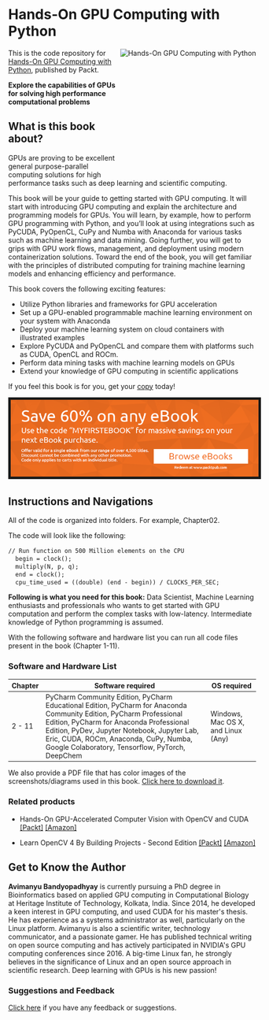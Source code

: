 # Hands-On GPU Computing with Python

<a href="https://www.packtpub.com/in/big-data-and-business-intelligence/hands-gpu-computing-python?utm_source=github&utm_medium=repository&utm_campaign="><img src="" alt="Hands-On GPU Computing with Python" height="256px" align="right"></a>

This is the code repository for [Hands-On GPU Computing with Python](https://www.packtpub.com/in/big-data-and-business-intelligence/hands-gpu-computing-python?utm_source=github&utm_medium=repository&utm_campaign=), published by Packt.

**Explore the capabilities of GPUs for solving high performance computational problems**

## What is this book about?
GPUs are proving to be excellent general purpose-parallel computing solutions for high performance tasks such as deep learning and scientific computing.

This book will be your guide to getting started with GPU computing. It will start with introducing GPU computing and explain the architecture and programming models for GPUs. You will learn, by example, how to perform GPU programming with Python, and you’ll look at using integrations such as PyCUDA, PyOpenCL, CuPy and Numba with Anaconda for various tasks such as machine learning and data mining. Going further, you will get to grips with GPU work flows, management, and deployment using modern containerization solutions. Toward the end of the book, you will get familiar with the principles of distributed computing for training machine learning models and enhancing efficiency and performance.

This book covers the following exciting features:
* Utilize Python libraries and frameworks for GPU acceleration
* Set up a GPU-enabled programmable machine learning environment on your system with Anaconda
* Deploy your machine learning system on cloud containers with illustrated examples
* Explore PyCUDA and PyOpenCL and compare them with platforms such as CUDA, OpenCL and ROCm.
* Perform data mining tasks with machine learning models on GPUs
* Extend your knowledge of GPU computing in scientific applications


If you feel this book is for you, get your [copy](https://www.amazon.com/dp/1789341078) today!

<a href="https://www.packtpub.com/?utm_source=github&utm_medium=banner&utm_campaign=GitHubBanner"><img src="https://raw.githubusercontent.com/PacktPublishing/GitHub/master/GitHub.png" 
alt="https://www.packtpub.com/" border="5" /></a>

## Instructions and Navigations
All of the code is organized into folders. For example, Chapter02.

The code will look like the following:
```
// Run function on 500 Million elements on the CPU
  begin = clock();
  multiply(N, p, q);
  end = clock();
  cpu_time_used = ((double) (end - begin)) / CLOCKS_PER_SEC;
```

**Following is what you need for this book:**
Data Scientist, Machine Learning enthusiasts and professionals who wants to get started with GPU computation and perform the complex tasks with low-latency. Intermediate knowledge of Python programming is assumed.

With the following software and hardware list you can run all code files present in the book (Chapter 1-11).
### Software and Hardware List
| Chapter | Software required | OS required |
| -------- | ------------------------------------ | ----------------------------------- |
| 2 - 11 | PyCharm Community Edition, PyCharm Educational Edition, PyCharm for Anaconda Community Edition, PyCharm Professional Edition, PyCharm for Anaconda Professional Edition, PyDev, Jupyter Notebook, Jupyter Lab, Eric, CUDA, ROCm, Anaconda, CuPy, Numba, Google Colaboratory, Tensorflow, PyTorch,  DeepChem | Windows, Mac OS X, and Linux (Any) |

We also provide a PDF file that has color images of the screenshots/diagrams used in this book. [Click here to download it](https://www.packtpub.com/sites/default/files/downloads/9781789341072_ColorImages.pdf).

### Related products
* Hands-On GPU-Accelerated Computer Vision with OpenCV and CUDA [[Packt]](https://www.packtpub.com/application-development/hands-gpu-accelerated-computer-vision-opencv-and-cuda?utm_source=github&utm_medium=repository&utm_campaign=) [[Amazon]](https://www.amazon.com/dp/1789348293)

* Learn OpenCV 4 By Building Projects - Second Edition [[Packt]](https://www.packtpub.com/application-development/learn-opencv-4-building-projects-second-edition?utm_source=github&utm_medium=repository&utm_campaign=) [[Amazon]](https://www.amazon.com/dp/1789341221)

## Get to Know the Author
**Avimanyu Bandyopadhyay**
is currently pursuing a PhD degree in Bioinformatics based on applied GPU computing in Computational Biology at Heritage Institute of Technology, Kolkata, India. Since 2014, he developed a keen interest in GPU computing, and used CUDA for his master's thesis. He has experience as a systems administrator as well, particularly on the Linux platform.
Avimanyu is also a scientific writer, technology communicator, and a passionate gamer. He has published technical writing on open source computing and has actively participated in NVIDIA's GPU computing conferences since 2016. A big-time Linux fan, he strongly believes in the significance of Linux and an open source approach in scientific research. Deep learning with GPUs is his new passion!

### Suggestions and Feedback
[Click here](https://docs.google.com/forms/d/e/1FAIpQLSdy7dATC6QmEL81FIUuymZ0Wy9vH1jHkvpY57OiMeKGqib_Ow/viewform) if you have any feedback or suggestions.


